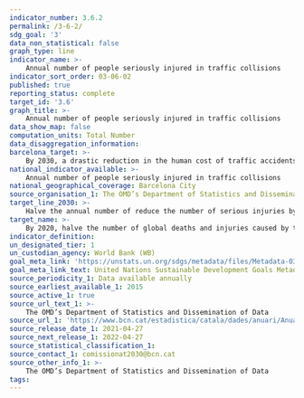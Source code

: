 ```yaml
---
indicator_number: 3.6.2
permalink: /3-6-2/
sdg_goal: '3'
data_non_statistical: false
graph_type: line
indicator_name: >-
    Annual number of people seriously injured in traffic collisions
indicator_sort_order: 03-06-02
published: true
reporting_status: complete
target_id: '3.6'
graph_title: >-
    Annual number of people seriously injured in traffic collisions
data_show_map: false
computation_units: Total Number
data_disaggregation_information: 
barcelona_target: >-
    By 2030, a drastic reduction in the human cost of traffic accidents
national_indicator_available: >-
    Annual number of people seriously injured in traffic collisions
national_geographical_coverage: Barcelona City 
source_organisation_1: The OMD’s Department of Statistics and Dissemination of Data 
target_line_2030: >-
    Halve the annual number of reduce the number of serious injuries by 40% compared to the figures for 2015: Less than 120
target_name: >-
    By 2020, halve the number of global deaths and injuries caused by traffic accidents
indicator_definition:
un_designated_tier: 1
un_custodian_agency: World Bank (WB)
goal_meta_link: 'https://unstats.un.org/sdgs/metadata/files/Metadata-03-06-01.pdf'
goal_meta_link_text: United Nations Sustainable Development Goals Metadata (pdf 894kB)
source_periodicity_1: Data available annually
source_earliest_available_1: 2015
source_active_1: true
source_url_text_1: >-
    The OMD’s Department of Statistics and Dissemination of Data
source_url_1: 'https://www.bcn.cat/estadistica/catala/dades/anuari/Anuari2020_AAFF.pdf'
source_release_date_1: 2021-04-27
source_next_release_1: 2022-04-27
source_statistical_classification_1: 
source_contact_1: comissionat2030@bcn.cat
source_other_info_1: >-
    The OMD’s Department of Statistics and Dissemination of Data
tags:
---
```

